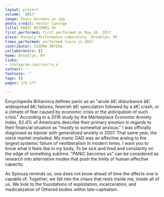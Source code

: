 ```yaml
---
layout: project
volume: '2017'
image: Panic_becomes_us.jpg
photo_credit: Hector Canonge
title: PANIC BECOMES US
first_performed: first performed on May 16, 2017
place: Panoply Performance Laboratory, Brooklyn, NY
times_performed: performed twice in 2017
contributor: SIERRA ORTEGA
collaborators: []
home: Brooklyn, NY
links:
- instagram.com/sierra_o
contact: ''
footnote: ''
tags: []
pages: 176-177

---
```


Encyclopedia Britannica defines panic as an "acute â€¦ disturbance â€¦ widespread â€¦ failures, feverish â€¦ speculation followed by a â€¦ crash, or a climate of fear caused by economic crisis or the anticipation of such crisis." According to a 2016 study by the Marketplace Economic Anxiety Index, 62.4% of Americans describe their primary emotion in regards to their financial situation as "mostly to somewhat anxious." I was officially diagnosed as bipolar with generalized anxiety in 2007. That same year, the stock market imploded. My manic GAD was an affective analog to the largest systemic failure of neoliberalism in modern times. I want you to know what it feels like in my body. To be sick and tired and constantly on the edge of something sublime. "PANIC becomes us" can be considered as research into alternative modes that push the limits of human affective capacity.

As Spinoza reminds us, one does not know ahead of time the affects one is capable of. Together, we fall into the chaos that rests inside me, inside all of us. We look to the foundations of exploitation, incarceration, and medicalization of Othered bodies within late-capitalism.
